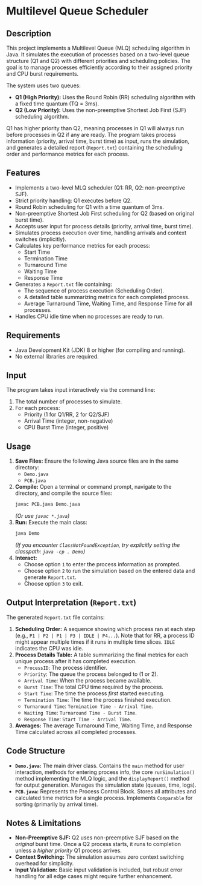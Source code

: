 # Multilevel Queue Scheduler

## Description

This project implements a Multilevel Queue (MLQ) scheduling algorithm in Java. It simulates the execution of processes based on a two-level queue structure (Q1 and Q2) with different priorities and scheduling policies. The goal is to manage processes efficiently according to their assigned priority and CPU burst requirements.

The system uses two queues:
* **Q1 (High Priority):** Uses the Round Robin (RR) scheduling algorithm with a fixed time quantum (TQ = 3ms).
* **Q2 (Low Priority):** Uses the non-preemptive Shortest Job First (SJF) scheduling algorithm.

Q1 has higher priority than Q2, meaning processes in Q1 will always run before processes in Q2 if any are ready. The program takes process information (priority, arrival time, burst time) as input, runs the simulation, and generates a detailed report (`Report.txt`) containing the scheduling order and performance metrics for each process.

## Features

* Implements a two-level MLQ scheduler (Q1: RR, Q2: non-preemptive SJF).
* Strict priority handling: Q1 executes before Q2.
* Round Robin scheduling for Q1 with a time quantum of 3ms.
* Non-preemptive Shortest Job First scheduling for Q2 (based on original burst time).
* Accepts user input for process details (priority, arrival time, burst time).
* Simulates process execution over time, handling arrivals and context switches (implicitly).
* Calculates key performance metrics for each process:
    * Start Time
    * Termination Time
    * Turnaround Time
    * Waiting Time
    * Response Time
* Generates a `Report.txt` file containing:
    * The sequence of process execution (Scheduling Order).
    * A detailed table summarizing metrics for each completed process.
    * Average Turnaround Time, Waiting Time, and Response Time for all processes.
* Handles CPU idle time when no processes are ready to run.

## Requirements

* Java Development Kit (JDK) 8 or higher (for compiling and running).
* No external libraries are required.

## Input

The program takes input interactively via the command line:
1.  The total number of processes to simulate.
2.  For each process:
    * Priority (1 for Q1/RR, 2 for Q2/SJF)
    * Arrival Time (integer, non-negative)
    * CPU Burst Time (integer, positive)

## Usage

1.  **Save Files:** Ensure the following Java source files are in the same directory:
    * `Demo.java`
    * `PCB.java`
2.  **Compile:** Open a terminal or command prompt, navigate to the directory, and compile the source files:
    ```bash
    javac PCB.java Demo.java
    ```
    *(Or use `javac *.java`)*
3.  **Run:** Execute the main class:
    ```bash
    java Demo
    ```
    *(If you encounter `ClassNotFoundException`, try explicitly setting the classpath: `java -cp . Demo`)*
4.  **Interact:**
    * Choose option `1` to enter the process information as prompted.
    * Choose option `2` to run the simulation based on the entered data and generate `Report.txt`.
    * Choose option `3` to exit.

## Output Interpretation (`Report.txt`)

The generated `Report.txt` file contains:

1.  **Scheduling Order:** A sequence showing which process ran at each step (e.g., `P1 | P2 | P1 | P3 | IDLE | P4...`). Note that for RR, a process ID might appear multiple times if it runs in multiple time slices. `IDLE` indicates the CPU was idle.
2.  **Process Details Table:** A table summarizing the final metrics for each unique process after it has completed execution.
    * `ProcessID`: The process identifier.
    * `Priority`: The queue the process belonged to (1 or 2).
    * `Arrival Time`: When the process became available.
    * `Burst Time`: The total CPU time required by the process.
    * `Start Time`: The time the process *first* started executing.
    * `Termination Time`: The time the process finished execution.
    * `Turnaround Time`: `Termination Time - Arrival Time`.
    * `Waiting Time`: `Turnaround Time - Burst Time`.
    * `Response Time`: `Start Time - Arrival Time`.
3.  **Averages:** The average Turnaround Time, Waiting Time, and Response Time calculated across all completed processes.

## Code Structure

* **`Demo.java`:** The main driver class. Contains the `main` method for user interaction, methods for entering process info, the core `runSimulation()` method implementing the MLQ logic, and the `displayReport()` method for output generation. Manages the simulation state (queues, time, logs).
* **`PCB.java`:** Represents the Process Control Block. Stores all attributes and calculated time metrics for a single process. Implements `Comparable` for sorting (primarily by arrival time).

## Notes & Limitations

* **Non-Preemptive SJF:** Q2 uses non-preemptive SJF based on the *original* burst time. Once a Q2 process starts, it runs to completion unless a *higher priority* Q1 process arrives.
* **Context Switching:** The simulation assumes zero context switching overhead for simplicity.
* **Input Validation:** Basic input validation is included, but robust error handling for all edge cases might require further enhancement.

